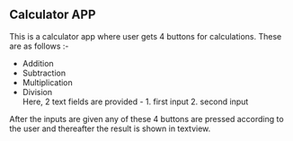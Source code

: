 ## Calculator APP

This is a calculator app where user gets 4 buttons for calculations. These are as follows :- <br>
- Addition <br>
- Subtraction  <br>
- Multiplication  <br>
- Division  <br>
Here, 2 text fields are provided - 1. first input  2. second input  <br>

After the inputs are given any of these 4 buttons are pressed according to the user and thereafter the result is shown in textview. 

